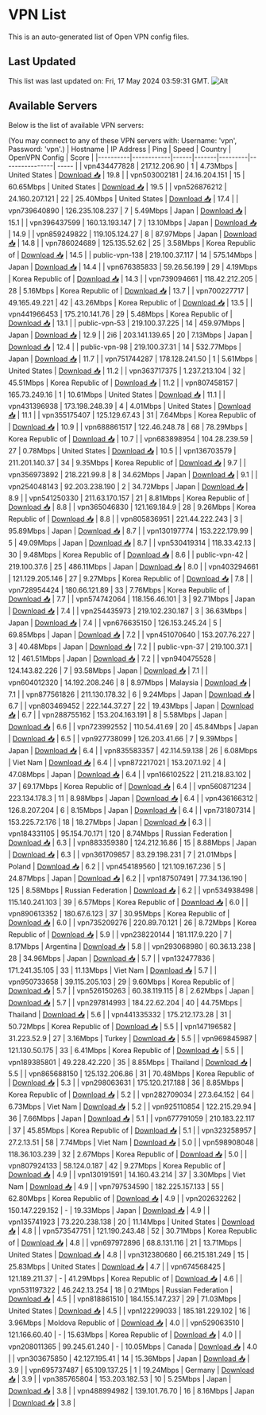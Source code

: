 # VPN List

This is an auto-generated list of Open VPN config files.

## Last Updated

This list was last updated on: Fri, 17 May 2024 03:59:31 GMT.
![Alt](https://repobeats.axiom.co/api/embed/186b98318ef1479477931607c1ad7d823f12451f.svg "Repobeats analytics image")

## Available Servers

Below is the list of available VPN servers:

(You may connect to any of these VPN servers with: Username: 'vpn', Password: 'vpn'.)
| Hostname | IP Address | Ping | Speed | Country | OpenVPN Config | Score |
|----------|------------|------|-------|---------|----------------| ----- |
| vpn434477828 | 217.12.206.90 | 1 | 4.73Mbps | United States | [Download 📥](./configs/server_0_US.ovpn) | 19.8 |
| vpn503002181 | 24.16.204.151 | 15 | 60.65Mbps | United States | [Download 📥](./configs/server_1_US.ovpn) | 19.5 |
| vpn526876212 | 24.160.207.121 | 22 | 25.40Mbps | United States | [Download 📥](./configs/server_2_US.ovpn) | 17.4 |
| vpn739640890 | 126.235.108.237 | 7 | 5.49Mbps | Japan | [Download 📥](./configs/server_3_JP.ovpn) | 15.1 |
| vpn396437599 | 160.13.193.147 | 7 | 13.10Mbps | Japan | [Download 📥](./configs/server_4_JP.ovpn) | 14.9 |
| vpn859249822 | 119.105.124.27 | 8 | 87.97Mbps | Japan | [Download 📥](./configs/server_5_JP.ovpn) | 14.8 |
| vpn786024689 | 125.135.52.62 | 25 | 3.58Mbps | Korea Republic of | [Download 📥](./configs/server_6_KR.ovpn) | 14.5 |
| public-vpn-138 | 219.100.37.117 | 14 | 575.14Mbps | Japan | [Download 📥](./configs/server_7_JP.ovpn) | 14.4 |
| vpn676385833 | 59.26.56.199 | 29 | 4.19Mbps | Korea Republic of | [Download 📥](./configs/server_8_KR.ovpn) | 14.3 |
| vpn739094661 | 118.42.212.205 | 28 | 5.16Mbps | Korea Republic of | [Download 📥](./configs/server_9_KR.ovpn) | 13.7 |
| vpn700227717 | 49.165.49.221 | 42 | 43.26Mbps | Korea Republic of | [Download 📥](./configs/server_10_KR.ovpn) | 13.5 |
| vpn441966453 | 175.210.141.76 | 29 | 5.48Mbps | Korea Republic of | [Download 📥](./configs/server_11_KR.ovpn) | 13.1 |
| public-vpn-53 | 219.100.37.225 | 14 | 459.97Mbps | Japan | [Download 📥](./configs/server_12_JP.ovpn) | 12.9 |
| 2i6 | 203.141.139.65 | 20 | 7.13Mbps | Japan | [Download 📥](./configs/server_13_JP.ovpn) | 12.4 |
| public-vpn-98 | 219.100.37.31 | 14 | 532.77Mbps | Japan | [Download 📥](./configs/server_14_JP.ovpn) | 11.7 |
| vpn751744287 | 178.128.241.50 | 1 | 5.61Mbps | United States | [Download 📥](./configs/server_15_US.ovpn) | 11.2 |
| vpn363717375 | 1.237.213.104 | 32 | 45.51Mbps | Korea Republic of | [Download 📥](./configs/server_16_KR.ovpn) | 11.2 |
| vpn807458157 | 165.73.249.16 | 1 | 10.61Mbps | United States | [Download 📥](./configs/server_17_US.ovpn) | 11.1 |
| vpn431396938 | 173.198.248.39 | 4 | 4.01Mbps | United States | [Download 📥](./configs/server_18_US.ovpn) | 11.1 |
| vpn355175407 | 125.129.67.43 | 31 | 7.64Mbps | Korea Republic of | [Download 📥](./configs/server_19_KR.ovpn) | 10.9 |
| vpn688861517 | 122.46.248.78 | 68 | 78.29Mbps | Korea Republic of | [Download 📥](./configs/server_20_KR.ovpn) | 10.7 |
| vpn683898954 | 104.28.239.59 | 27 | 0.78Mbps | United States | [Download 📥](./configs/server_21_US.ovpn) | 10.5 |
| vpn136703579 | 211.201.140.37 | 34 | 9.35Mbps | Korea Republic of | [Download 📥](./configs/server_22_KR.ovpn) | 9.7 |
| vpn356973892 | 218.221.99.8 | 8 | 34.62Mbps | Japan | [Download 📥](./configs/server_23_JP.ovpn) | 9.1 |
| vpn254048143 | 92.203.238.190 | 2 | 34.72Mbps | Japan | [Download 📥](./configs/server_24_JP.ovpn) | 8.9 |
| vpn541250330 | 211.63.170.157 | 21 | 8.81Mbps | Korea Republic of | [Download 📥](./configs/server_25_KR.ovpn) | 8.8 |
| vpn365046830 | 121.169.184.9 | 28 | 9.26Mbps | Korea Republic of | [Download 📥](./configs/server_26_KR.ovpn) | 8.8 |
| vpn805836951 | 221.44.222.243 | 3 | 95.89Mbps | Japan | [Download 📥](./configs/server_27_JP.ovpn) | 8.7 |
| vpn130197774 | 153.222.179.99 | 5 | 49.09Mbps | Japan | [Download 📥](./configs/server_28_JP.ovpn) | 8.7 |
| vpn530419314 | 118.33.42.13 | 30 | 9.48Mbps | Korea Republic of | [Download 📥](./configs/server_29_KR.ovpn) | 8.6 |
| public-vpn-42 | 219.100.37.6 | 25 | 486.11Mbps | Japan | [Download 📥](./configs/server_30_JP.ovpn) | 8.0 |
| vpn403294661 | 121.129.205.146 | 27 | 9.27Mbps | Korea Republic of | [Download 📥](./configs/server_31_KR.ovpn) | 7.8 |
| vpn728954424 | 180.66.121.89 | 33 | 7.76Mbps | Korea Republic of | [Download 📥](./configs/server_32_KR.ovpn) | 7.7 |
| vpn574742064 | 118.156.46.101 | 3 | 92.71Mbps | Japan | [Download 📥](./configs/server_33_JP.ovpn) | 7.4 |
| vpn254435973 | 219.102.230.187 | 3 | 36.63Mbps | Japan | [Download 📥](./configs/server_34_JP.ovpn) | 7.4 |
| vpn676635150 | 126.153.245.24 | 5 | 69.85Mbps | Japan | [Download 📥](./configs/server_35_JP.ovpn) | 7.2 |
| vpn451070640 | 153.207.76.227 | 3 | 40.48Mbps | Japan | [Download 📥](./configs/server_36_JP.ovpn) | 7.2 |
| public-vpn-37 | 219.100.37.1 | 12 | 461.51Mbps | Japan | [Download 📥](./configs/server_37_JP.ovpn) | 7.2 |
| vpn940475528 | 124.143.82.226 | 7 | 93.58Mbps | Japan | [Download 📥](./configs/server_38_JP.ovpn) | 7.1 |
| vpn604012320 | 14.192.208.246 | 8 | 8.97Mbps | Malaysia | [Download 📥](./configs/server_39_MY.ovpn) | 7.1 |
| vpn877561826 | 211.130.178.32 | 6 | 9.24Mbps | Japan | [Download 📥](./configs/server_40_JP.ovpn) | 6.7 |
| vpn803469452 | 222.144.37.27 | 22 | 19.43Mbps | Japan | [Download 📥](./configs/server_41_JP.ovpn) | 6.7 |
| vpn288755162 | 153.204.163.191 | 8 | 5.58Mbps | Japan | [Download 📥](./configs/server_42_JP.ovpn) | 6.6 |
| vpn723992552 | 110.54.41.69 | 20 | 45.84Mbps | Japan | [Download 📥](./configs/server_43_JP.ovpn) | 6.5 |
| vpn927738099 | 126.203.41.66 | 7 | 9.39Mbps | Japan | [Download 📥](./configs/server_44_JP.ovpn) | 6.4 |
| vpn835583357 | 42.114.59.138 | 26 | 6.08Mbps | Viet Nam | [Download 📥](./configs/server_45_VN.ovpn) | 6.4 |
| vpn872217021 | 153.207.1.92 | 4 | 47.08Mbps | Japan | [Download 📥](./configs/server_46_JP.ovpn) | 6.4 |
| vpn166102522 | 211.218.83.102 | 37 | 69.17Mbps | Korea Republic of | [Download 📥](./configs/server_47_KR.ovpn) | 6.4 |
| vpn560871234 | 223.134.178.3 | 11 | 8.98Mbps | Japan | [Download 📥](./configs/server_48_JP.ovpn) | 6.4 |
| vpn436166312 | 126.8.207.204 | 6 | 8.15Mbps | Japan | [Download 📥](./configs/server_49_JP.ovpn) | 6.4 |
| vpn731807314 | 153.225.72.176 | 18 | 18.27Mbps | Japan | [Download 📥](./configs/server_50_JP.ovpn) | 6.3 |
| vpn184331105 | 95.154.70.171 | 120 | 8.74Mbps | Russian Federation | [Download 📥](./configs/server_51_RU.ovpn) | 6.3 |
| vpn883359380 | 124.212.16.86 | 15 | 8.88Mbps | Japan | [Download 📥](./configs/server_52_JP.ovpn) | 6.3 |
| vpn361709857 | 83.29.198.231 | 7 | 21.01Mbps | Poland | [Download 📥](./configs/server_53_PL.ovpn) | 6.2 |
| vpn454189560 | 121.109.167.236 | 5 | 24.87Mbps | Japan | [Download 📥](./configs/server_54_JP.ovpn) | 6.2 |
| vpn187507491 | 77.34.136.190 | 125 | 8.58Mbps | Russian Federation | [Download 📥](./configs/server_55_RU.ovpn) | 6.2 |
| vpn534938498 | 115.140.241.103 | 39 | 6.57Mbps | Korea Republic of | [Download 📥](./configs/server_56_KR.ovpn) | 6.0 |
| vpn890613352 | 180.67.6.123 | 37 | 30.95Mbps | Korea Republic of | [Download 📥](./configs/server_57_KR.ovpn) | 6.0 |
| vpn735209276 | 220.89.70.121 | 26 | 8.72Mbps | Korea Republic of | [Download 📥](./configs/server_58_KR.ovpn) | 5.9 |
| vpn238220144 | 181.117.9.220 | 7 | 8.17Mbps | Argentina | [Download 📥](./configs/server_59_AR.ovpn) | 5.8 |
| vpn293068980 | 60.36.13.238 | 28 | 34.96Mbps | Japan | [Download 📥](./configs/server_60_JP.ovpn) | 5.7 |
| vpn132477836 | 171.241.35.105 | 33 | 11.13Mbps | Viet Nam | [Download 📥](./configs/server_61_VN.ovpn) | 5.7 |
| vpn950733658 | 39.115.205.103 | 29 | 9.60Mbps | Korea Republic of | [Download 📥](./configs/server_62_KR.ovpn) | 5.7 |
| vpn526150263 | 60.38.119.115 | 8 | 2.62Mbps | Japan | [Download 📥](./configs/server_63_JP.ovpn) | 5.7 |
| vpn297814993 | 184.22.62.204 | 40 | 44.75Mbps | Thailand | [Download 📥](./configs/server_64_TH.ovpn) | 5.6 |
| vpn441335332 | 175.212.173.28 | 31 | 50.72Mbps | Korea Republic of | [Download 📥](./configs/server_65_KR.ovpn) | 5.5 |
| vpn147196582 | 31.223.52.9 | 27 | 3.16Mbps | Turkey | [Download 📥](./configs/server_66_TR.ovpn) | 5.5 |
| vpn969845987 | 121.130.50.175 | 33 | 6.41Mbps | Korea Republic of | [Download 📥](./configs/server_67_KR.ovpn) | 5.5 |
| vpn189385801 | 49.228.42.220 | 35 | 8.85Mbps | Thailand | [Download 📥](./configs/server_68_TH.ovpn) | 5.5 |
| vpn865688150 | 125.132.206.86 | 31 | 70.48Mbps | Korea Republic of | [Download 📥](./configs/server_69_KR.ovpn) | 5.3 |
| vpn298063631 | 175.120.217.188 | 36 | 8.85Mbps | Korea Republic of | [Download 📥](./configs/server_70_KR.ovpn) | 5.2 |
| vpn282709034 | 27.3.64.152 | 64 | 6.73Mbps | Viet Nam | [Download 📥](./configs/server_71_VN.ovpn) | 5.2 |
| vpn925110854 | 122.215.29.94 | 36 | 7.66Mbps | Japan | [Download 📥](./configs/server_72_JP.ovpn) | 5.1 |
| vpn677791059 | 210.183.22.117 | 37 | 45.85Mbps | Korea Republic of | [Download 📥](./configs/server_73_KR.ovpn) | 5.1 |
| vpn323258957 | 27.2.13.51 | 58 | 7.74Mbps | Viet Nam | [Download 📥](./configs/server_74_VN.ovpn) | 5.0 |
| vpn598908048 | 118.36.103.239 | 32 | 2.67Mbps | Korea Republic of | [Download 📥](./configs/server_75_KR.ovpn) | 5.0 |
| vpn807924133 | 58.124.0.187 | 42 | 9.27Mbps | Korea Republic of | [Download 📥](./configs/server_76_KR.ovpn) | 4.9 |
| vpn130191591 | 14.160.43.214 | 37 | 3.30Mbps | Viet Nam | [Download 📥](./configs/server_77_VN.ovpn) | 4.9 |
| vpn797534590 | 182.225.157.133 | 55 | 62.80Mbps | Korea Republic of | [Download 📥](./configs/server_78_KR.ovpn) | 4.9 |
| vpn202632262 | 150.147.229.152 | - | 19.33Mbps | Japan | [Download 📥](./configs/server_79_JP.ovpn) | 4.9 |
| vpn135741923 | 73.220.238.138 | 20 | 11.14Mbps | United States | [Download 📥](./configs/server_80_US.ovpn) | 4.8 |
| vpn573547751 | 121.190.243.48 | 52 | 30.71Mbps | Korea Republic of | [Download 📥](./configs/server_81_KR.ovpn) | 4.8 |
| vpn697972896 | 68.8.131.116 | 21 | 13.71Mbps | United States | [Download 📥](./configs/server_82_US.ovpn) | 4.8 |
| vpn312380680 | 66.215.181.249 | 15 | 25.83Mbps | United States | [Download 📥](./configs/server_83_US.ovpn) | 4.7 |
| vpn674568425 | 121.189.211.37 | - | 41.29Mbps | Korea Republic of | [Download 📥](./configs/server_84_KR.ovpn) | 4.6 |
| vpn531197322 | 46.242.13.254 | 18 | 0.21Mbps | Russian Federation | [Download 📥](./configs/server_85_RU.ovpn) | 4.5 |
| vpn818861510 | 184.155.147.237 | 29 | 71.03Mbps | United States | [Download 📥](./configs/server_86_US.ovpn) | 4.5 |
| vpn122299033 | 185.181.229.102 | 16 | 3.96Mbps | Moldova Republic of | [Download 📥](./configs/server_87_MD.ovpn) | 4.0 |
| vpn529063510 | 121.166.60.40 | - | 15.63Mbps | Korea Republic of | [Download 📥](./configs/server_88_KR.ovpn) | 4.0 |
| vpn208011365 | 99.245.61.240 | - | 10.05Mbps | Canada | [Download 📥](./configs/server_89_CA.ovpn) | 4.0 |
| vpn303675850 | 42.127.195.41 | 14 | 15.36Mbps | Japan | [Download 📥](./configs/server_90_JP.ovpn) | 3.9 |
| vpn695737487 | 65.109.137.25 | 1 | 19.24Mbps | Germany | [Download 📥](./configs/server_91_DE.ovpn) | 3.9 |
| vpn385765804 | 153.203.182.53 | 10 | 5.25Mbps | Japan | [Download 📥](./configs/server_92_JP.ovpn) | 3.8 |
| vpn488994982 | 139.101.76.70 | 16 | 8.16Mbps | Japan | [Download 📥](./configs/server_93_JP.ovpn) | 3.8 |
